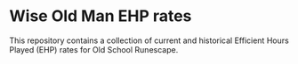 # Wise Old Man EHP rates

This repository contains a collection of current and historical Efficient Hours Played (EHP) rates for Old School Runescape.
